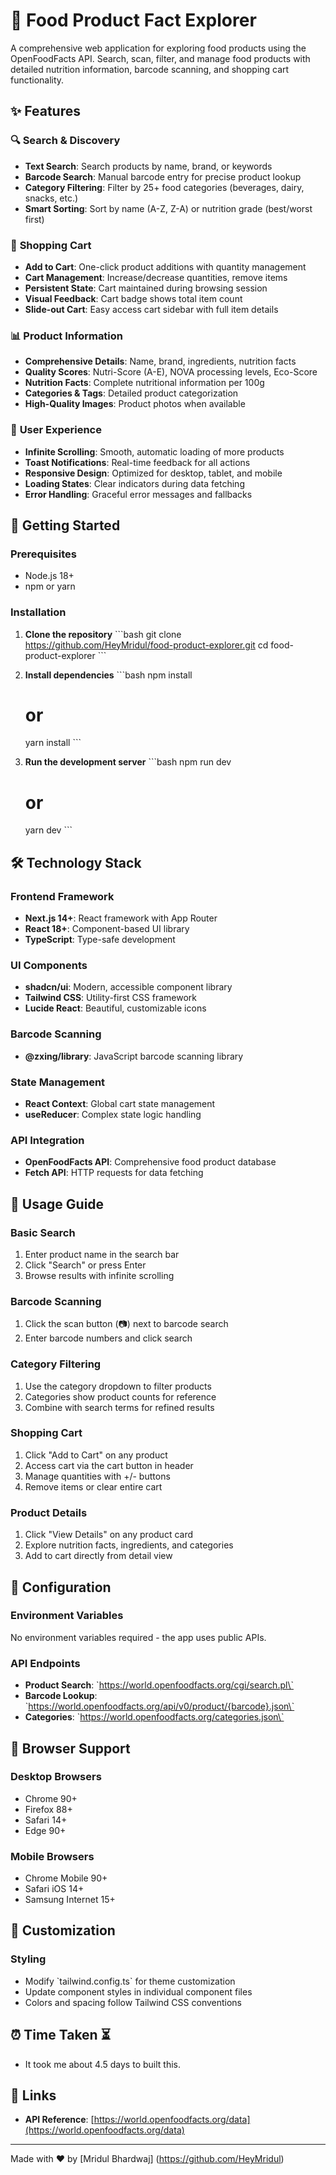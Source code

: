 # 🍎 Food Product Fact Explorer

A comprehensive web application for exploring food products using the OpenFoodFacts API. Search, scan, filter, and manage food products with detailed nutrition information, barcode scanning, and shopping cart functionality.


## ✨ Features

### 🔍 **Search & Discovery**
- **Text Search**: Search products by name, brand, or keywords
- **Barcode Search**: Manual barcode entry for precise product lookup
- **Category Filtering**: Filter by 25+ food categories (beverages, dairy, snacks, etc.)
- **Smart Sorting**: Sort by name (A-Z, Z-A) or nutrition grade (best/worst first)


### 🛒 **Shopping Cart**
- **Add to Cart**: One-click product additions with quantity management
- **Cart Management**: Increase/decrease quantities, remove items
- **Persistent State**: Cart maintained during browsing session
- **Visual Feedback**: Cart badge shows total item count
- **Slide-out Cart**: Easy access cart sidebar with full item details

### 📊 **Product Information**
- **Comprehensive Details**: Name, brand, ingredients, nutrition facts
- **Quality Scores**: Nutri-Score (A-E), NOVA processing levels, Eco-Score
- **Nutrition Facts**: Complete nutritional information per 100g
- **Categories & Tags**: Detailed product categorization
- **High-Quality Images**: Product photos when available

### 🎯 **User Experience**
- **Infinite Scrolling**: Smooth, automatic loading of more products
- **Toast Notifications**: Real-time feedback for all actions
- **Responsive Design**: Optimized for desktop, tablet, and mobile
- **Loading States**: Clear indicators during data fetching
- **Error Handling**: Graceful error messages and fallbacks

## 🚀 Getting Started

### Prerequisites
- Node.js 18+ 
- npm or yarn

### Installation

1. **Clone the repository**
   \`\`\`bash
   git clone https://github.com/HeyMridul/food-product-explorer.git
   cd food-product-explorer
   \`\`\`

2. **Install dependencies**
   \`\`\`bash
   npm install
   # or
   yarn install
   \`\`\`

3. **Run the development server**
   \`\`\`bash
   npm run dev
   # or
   yarn dev
   \`\`\`

## 🛠️ Technology Stack

### **Frontend Framework**
- **Next.js 14+**: React framework with App Router
- **React 18+**: Component-based UI library
- **TypeScript**: Type-safe development

### **UI Components**
- **shadcn/ui**: Modern, accessible component library
- **Tailwind CSS**: Utility-first CSS framework
- **Lucide React**: Beautiful, customizable icons

### **Barcode Scanning**
- **@zxing/library**: JavaScript barcode scanning library

### **State Management**
- **React Context**: Global cart state management
- **useReducer**: Complex state logic handling

### **API Integration**
- **OpenFoodFacts API**: Comprehensive food product database
- **Fetch API**: HTTP requests for data fetching

## 📖 Usage Guide

### **Basic Search**
1. Enter product name in the search bar
2. Click "Search" or press Enter
3. Browse results with infinite scrolling

### **Barcode Scanning**
1. Click the scan button (📷) next to barcode search
2. Enter barcode numbers and click search

### **Category Filtering**
1. Use the category dropdown to filter products
2. Categories show product counts for reference
3. Combine with search terms for refined results

### **Shopping Cart**
1. Click "Add to Cart" on any product
2. Access cart via the cart button in header
3. Manage quantities with +/- buttons
4. Remove items or clear entire cart

### **Product Details**
1. Click "View Details" on any product card
2. Explore nutrition facts, ingredients, and categories
3. Add to cart directly from detail view

## 🔧 Configuration

### **Environment Variables**
No environment variables required - the app uses public APIs.

### **API Endpoints**
- **Product Search**: \`https://world.openfoodfacts.org/cgi/search.pl\`
- **Barcode Lookup**: \`https://world.openfoodfacts.org/api/v0/product/{barcode}.json\`
- **Categories**: \`https://world.openfoodfacts.org/categories.json\`

## 📱 Browser Support

### **Desktop Browsers**
- Chrome 90+
- Firefox 88+
- Safari 14+
- Edge 90+

### **Mobile Browsers**
- Chrome Mobile 90+
- Safari iOS 14+
- Samsung Internet 15+


## 🎨 Customization

### **Styling**
- Modify \`tailwind.config.ts\` for theme customization
- Update component styles in individual component files
- Colors and spacing follow Tailwind CSS conventions

## ⏰ Time Taken ⏳
- It took me about 4.5 days to built this.


## 🔗 Links

- **API Reference**: [https://world.openfoodfacts.org/data](https://world.openfoodfacts.org/data)

---

Made with ❤️ by [Mridul Bhardwaj] (https://github.com/HeyMridul)
